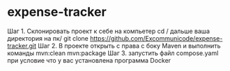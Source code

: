 # expense-tracker


Шаг 1. Склонировать проект к себе на компьетер cd / дальше ваша директория на пк/ 
git clone https://github.com/Excommunicode/expense-tracker.git
Шаг 2. В проекте открыть с права с  боку Maven и выполнить команды mvn:clean mvn:package
Шаг 3. запустить файл compose.yaml при условие что у вас установлена программа Docker 





